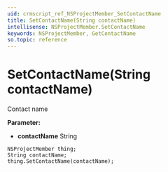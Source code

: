 ```yaml
---
uid: crmscript_ref_NSProjectMember_SetContactName
title: SetContactName(String contactName)
intellisense: NSProjectMember.SetContactName
keywords: NSProjectMember, GetContactName
so.topic: reference
---
```


# SetContactName(String contactName)

Contact name

**Parameter:** 
 - **contactName** String

```crmscript
NSProjectMember thing;
String contactName;
thing.SetContactName(contactName);
```

